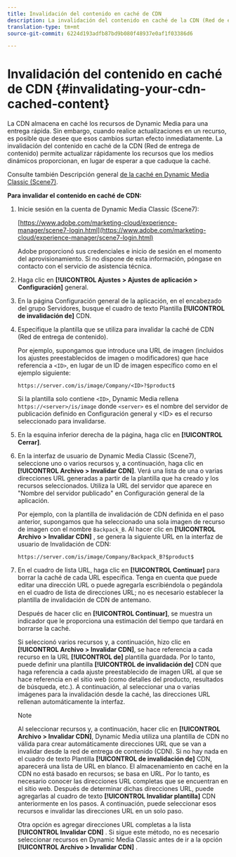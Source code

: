 ```yaml
---
title: Invalidación del contenido en caché de CDN
description: La invalidación del contenido en caché de la CDN (Red de entrega de contenido) permite actualizar rápidamente los recursos que los medios dinámicos proporcionan, en lugar de esperar a que caduque la caché.
translation-type: tm+mt
source-git-commit: 6224d193adfb87bd9b080f48937e0af1f03386d6

---
```



# Invalidación del contenido en caché de CDN {#invalidating-your-cdn-cached-content}

La CDN almacena en caché los recursos de Dynamic Media para una entrega rápida. Sin embargo, cuando realice actualizaciones en un recurso, es posible que desee que esos cambios surtan efecto inmediatamente. La invalidación del contenido en caché de la CDN (Red de entrega de contenido) permite actualizar rápidamente los recursos que los medios dinámicos proporcionan, en lugar de esperar a que caduque la caché.

Consulte también Descripción general [de la caché en Dynamic Media Classic (Scene7)](https://helpx.adobe.com/experience-manager/scene7/kb/base/caching-questions/scene7-caching-overview.html).

**Para invalidar el contenido en caché de CDN:**

1. Inicie sesión en la cuenta de Dynamic Media Classic (Scene7):

   [https://www.adobe.com/marketing-cloud/experience-manager/scene7-login.html](https://www.adobe.com/marketing-cloud/experience-manager/scene7-login.html)

   Adobe proporcionó sus credenciales e inicio de sesión en el momento del aprovisionamiento. Si no dispone de esta información, póngase en contacto con el servicio de asistencia técnica.

1. Haga clic en **[!UICONTROL Ajustes > Ajustes de aplicación > Configuración]** general.
1. En la página Configuración general de la aplicación, en el encabezado del grupo Servidores, busque el cuadro de texto Plantilla **[!UICONTROL de invalidación de]** CDN.

1. Especifique la plantilla que se utiliza para invalidar la caché de CDN (Red de entrega de contenido).

   Por ejemplo, supongamos que introduce una URL de imagen (incluidos los ajustes preestablecidos de imagen o modificadores) que hace referencia a `<ID>`, en lugar de un ID de imagen específico como en el ejemplo siguiente:

   `https://server.com/is/image/Company/<ID>?$product$`

   Si la plantilla solo contiene `<ID>`, Dynamic Media rellena `https://<server>/is/image` donde `<server>` es el nombre del servidor de publicación definido en Configuración general y &lt;ID> es el recurso seleccionado para invalidarse.

1. En la esquina inferior derecha de la página, haga clic en **[!UICONTROL Cerrar]**.
1. En la interfaz de usuario de Dynamic Media Classic (Scene7), seleccione uno o varios recursos y, a continuación, haga clic en **[!UICONTROL Archivo > Invalidar CDN]**. Verá una lista de una o varias direcciones URL generadas a partir de la plantilla que ha creado y los recursos seleccionados. Utiliza la URL del servidor que aparece en &quot;Nombre del servidor publicado&quot; en Configuración general de la aplicación.

   Por ejemplo, con la plantilla de invalidación de CDN definida en el paso anterior, supongamos que ha seleccionado una sola imagen de recurso de imagen con el nombre `Backpack_B`. Al hacer clic en **[!UICONTROL Archivo > Invalidar CDN]** , se genera la siguiente URL en la interfaz de usuario de Invalidación de CDN:

   `https://server.com/is/image/Company/Backpack_B?$product$`

1. En el cuadro de lista URL, haga clic en **[!UICONTROL Continuar]** para borrar la caché de cada URL específica. Tenga en cuenta que puede editar una dirección URL o puede agregarla escribiéndola o pegándola en el cuadro de lista de direcciones URL; no es necesario establecer la plantilla de invalidación de CDN de antemano.

   Después de hacer clic en **[!UICONTROL Continuar]**, se muestra un indicador que le proporciona una estimación del tiempo que tardará en borrarse la caché.

   Si seleccionó varios recursos y, a continuación, hizo clic en **[!UICONTROL Archivo > Invalidar CDN]**, se hace referencia a cada recurso en la URL **[!UICONTROL de]** plantilla guardada. Por lo tanto, puede definir una plantilla **[!UICONTROL de invalidación de]** CDN que haga referencia a cada ajuste preestablecido de imagen URL al que se hace referencia en el sitio web (como detalles del producto, resultados de búsqueda, etc.). A continuación, al seleccionar una o varias imágenes para la invalidación desde la caché, las direcciones URL rellenan automáticamente la interfaz.

   >[!NOTE]
   >
   >Al seleccionar recursos y, a continuación, hacer clic en **[!UICONTROL Archivo > Invalidar CDN]**, Dynamic Media utiliza una plantilla de CDN no válida para crear automáticamente direcciones URL que se van a invalidar desde la red de entrega de contenido (CDN). Si no hay nada en el cuadro de texto Plantilla **[!UICONTROL de invalidación de]** CDN, aparecerá una lista de URL en blanco. El almacenamiento en caché en la CDN no está basado en recursos; se basa en URL. Por lo tanto, es necesario conocer las direcciones URL completas que se encuentran en el sitio web. Después de determinar dichas direcciones URL, puede agregarlas al cuadro de texto **[!UICONTROL Invalidar plantilla]** CDN anteriormente en los pasos. A continuación, puede seleccionar esos recursos e invalidar las direcciones URL en un solo paso.
   >
   >Otra opción es agregar direcciones URL completas a la lista **[!UICONTROL Invalidar CDN]** . Si sigue este método, no es necesario seleccionar recursos en Dynamic Media Classic antes de ir a la opción **[!UICONTROL Archivo > Invalidar CDN]** .

